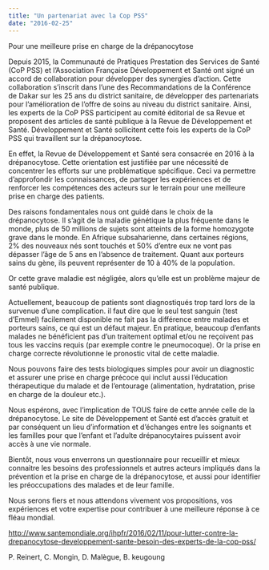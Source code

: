 ```yaml
---
title: "Un partenariat avec la Cop PSS"
date: "2016-02-25"
---
```


Pour une meilleure prise en charge de la drépanocytose

Depuis 2015, la Communauté de Pratiques Prestation des Services de Santé (CoP PSS) et l’Association Française Développement et Santé ont signé un accord de collaboration pour développer des synergies d’action. Cette collaboration s’inscrit dans l’une des Recommandations de la Conférence de Dakar sur les 25 ans du district sanitaire, de développer des partenariats pour l’amélioration de l’offre de soins au niveau du district sanitaire. Ainsi, les experts de la CoP PSS participent au comité éditorial de sa Revue et proposent des articles de santé publique à la Revue de Développement et Santé. Développement et Santé sollicitent cette fois les experts de la CoP PSS qui travaillent sur la drépanocytose.

En effet, la Revue de Développement et Santé sera consacrée en 2016 à la drépanocytose. Cette orientation est justifiée par une nécessité de concentrer les efforts sur une problématique spécifique. Ceci va permettre d’approfondir les connaissances, de partager les expériences et de renforcer les compétences des acteurs sur le terrain pour une meilleure prise en charge des patients.

Des raisons fondamentales nous ont guidé dans le choix de la drépanocytose. Il s’agit de la maladie génétique la plus fréquente dans le monde, plus de 50 millions de sujets sont atteints de la forme homozygote grave dans le monde. En Afrique subsaharienne, dans certaines régions, 2% des nouveaux nés sont touchés et 50% d’entre eux ne vont pas dépasser l’âge de 5 ans en l’absence de traitement. Quant aux porteurs sains du gène, ils peuvent représenter de 10 à 40% de la population.

Or cette grave maladie est négligée, alors qu’elle est un problème majeur de santé publique.

Actuellement, beaucoup de patients sont diagnostiqués trop tard lors de la survenue d’une complication. il faut dire que le seul test sanguin (test d’Emmel) facilement disponible ne fait pas la différence entre malades et porteurs sains, ce qui est un défaut majeur. En pratique, beaucoup d’enfants malades ne bénéficient pas d’un traitement optimal et/ou ne reçoivent pas tous les vaccins requis (par exemple contre le pneumocoque). Or la prise en charge correcte révolutionne le pronostic vital de cette maladie.

Nous pouvons faire des tests biologiques simples pour avoir un diagnostic et assurer une prise en charge précoce qui inclut aussi l’éducation thérapeutique du malade et de l’entourage (alimentation, hydratation, prise en charge de la douleur etc.).

Nous espérons, avec l’implication de TOUS faire de cette année celle de la drépanocytose. Le site de Développement et Santé est d’accès gratuit et par conséquent un lieu d’information et d’échanges entre les soignants et les familles pour que l’enfant et l’adulte drépanocytaires puissent avoir accès à une vie normale.

Bientôt, nous vous enverrons un questionnaire pour recueillir et mieux connaitre les besoins des professionnels et autres acteurs impliqués dans la prévention et la prise en charge de la drépanocytose, et aussi pour identifier les préoccupations des malades et de leur famille.

Nous serons fiers et nous attendons vivement vos propositions, vos expériences et votre expertise pour contribuer à une meilleure réponse à ce fléau mondial.

<http://www.santemondiale.org/ihpfr/2016/02/11/pour-lutter-contre-la-drepanocytose-developpement-sante-besoin-des-experts-de-la-cop-pss/>

P. Reinert, C. Mongin, D. Malègue, B. keugoung
